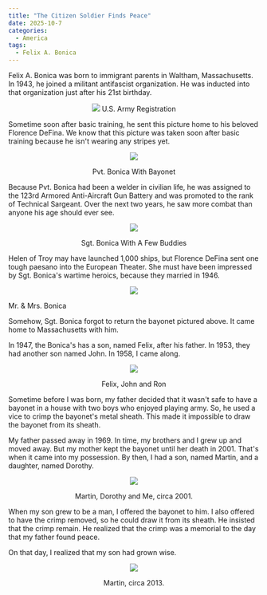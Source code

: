 ```yaml
---
title: "The Citizen Soldier Finds Peace"
date: 2025-10-7
categories:
  - America
tags:
  - Felix A. Bonica
---
```


Felix A. Bonica was born to immigrant parents in Waltham, Massachusetts. In 1943, 
he joined a militant antifascist organization. He was inducted into that organization
just after his 21st birthday.

<p align="center">

  <img src="{{ site.baseurl }}/assets/images/ww2/jpeg/enlistment.jpg">
  U.S. Army Registration

</p>

Sometime soon after basic training, he sent this picture home to 
his beloved Florence DeFina. We know that this picture was taken
soon after basic training because he isn't wearing any stripes yet.

<p align="center">
  <img src="{{ site.baseurl }}/assets/images/ww2/jpeg/bayonet.jpg">
</p>

<p align="center">
  Pvt. Bonica With Bayonet
</p>

  Because Pvt. Bonica had been a welder in civilian life, he was 
  assigned to the 123rd Armored Anti-Aircraft Gun Battery and was promoted
  to the rank of Technical Sargeant. Over the next two years, he saw more combat
  than anyone his age should ever see.

  <p align="center">
  <img src="{{ site.baseurl }}/assets/images/ww2/jpeg/bigguns.jpg">
</p>

<p align="center">
  Sgt. Bonica With A Few Buddies
</p>

  Helen of Troy may have launched 1,000 ships, but Florence DeFina sent one 
  tough paesano into the European Theater. She must have been impressed by
  Sgt. Bonica's wartime heroics, because they married in 1946.


<p align="center">
  <img src="{{ site.baseurl }}/assets/images/ww2/jpeg/Wedding.jpg">
</p>

<p align="center">

  Mr. & Mrs. Bonica
</p>

Somehow, Sgt. Bonica forgot to return the bayonet pictured above. 
It came home to Massachusetts with him.

In 1947, the Bonica's has a son, named Felix, after his father. In 1953, they had another son named John. In 1958,
I came along.

<p align="center">
  <img src="{{ site.baseurl }}/assets/images/three_boys.jpg">
</p>

<p align="center">
Felix, John and Ron
</p>

Sometime before I was born, my father decided that it wasn't safe to have a bayonet in a house with two boys
who enjoyed playing army. So, he used a vice to crimp the bayonet's metal sheath. This made it impossible to 
draw the bayonet from its sheath.

My father passed away in 1969. In time, my brothers and I grew up and moved away. But my mother kept the bayonet until
her death in 2001. That's when it came into my possession. By then, I had a son, named Martin, and a 
daughter, named Dorothy.

<p align="center">
  <img src="{{ site.baseurl }}/assets/images/me_martin_and_dorothy.jpg">
</p>

<p align="center">
Martin, Dorothy and Me, circa 2001.
</p>

When my son grew to be a man, I offered the bayonet to him. I also offered to have the crimp removed, so 
he could draw it from its sheath. He insisted that the crimp remain. He realized that the crimp was
a memorial to the day that my father found peace.

On that day, I realized that my son had grown wise.

<p align="center">
  <img src="{{ site.baseurl }}/assets/images/martin.jpg">
</p>

<p align="center">
Martin, circa 2013.
</p>
